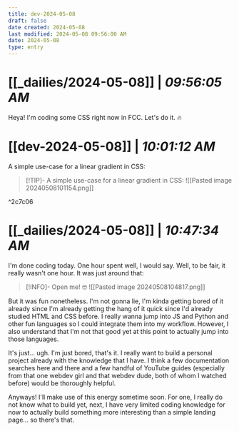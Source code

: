 ```yaml
---
title: dev-2024-05-08
draft: false
date created: 2024-05-08
last modified: 2024-05-08 09:56:00 AM
date: 2024-05-08
type: entry
---
```


# **[[_dailies/2024-05-08]]** | *09:56:05 AM*

Heya! I'm coding some CSS right now in FCC. Let's do it. 🔥

# **[[dev-2024-05-08]]** | *10:01:12 AM*

A simple use-case for a linear gradient in CSS:

>[!TIP]- A simple use-case for a linear gradient in CSS:
>![[Pasted image 20240508101154.png]]

^2c7c06

# **[[_dailies/2024-05-08]]** | *10:47:34 AM*

I'm done coding today. One hour spent well, I would say. Well, to be fair, it really wasn't one hour. It was just around that:

>[!INFO]- Open me! 🤓
> ![[Pasted image 20240508104817.png]]

But it was fun nonetheless. I'm not gonna lie, I'm kinda getting bored of it already since I'm already getting the hang of it quick since I'd already studied HTML and CSS before. I really wanna jump into JS and Python and other fun languages so I could integrate them into my workflow. However, I also understand that I'm not that good yet at this point to actually jump into those languages. 

It's just... ugh. I'm just bored, that's it. I really want to build a personal project already with the knowledge that I have. I think a few documentation searches here and there and a few handful of YouTube guides (especially from that one webdev girl and that webdev dude, both of whom I watched before) would be thoroughly helpful. 

Anyways! I'll make use of this energy sometime soon. For one, I really do not know what to build yet, next, I have very limited coding knowledge for now to actually build something more interesting than a simple landing page... so there's that.